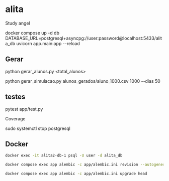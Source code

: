 # alita
Study angel

docker compose up -d db
DATABASE_URL=postgresql+asyncpg://user:password@localhost:5433/alita_db uvicorn app.main:app --reload

## Gerar

python gerar_alunos.py <total_alunos>

python gerar_simulacao.py alunos_gerados/aluno_1000.csv 1000 --dias 50

## testes

pytest app/test.py

Coverage

sudo systemctl stop postgresql

## Docker

```bash
docker exec -it alita2-db-1 psql -U user -d alita_db
```

```bash
docker compose exec app alembic -c app/alembic.ini revision --autogenerate -m "initial"
```

```bash
docker compose exec app alembic -c app/alembic.ini upgrade head
```
